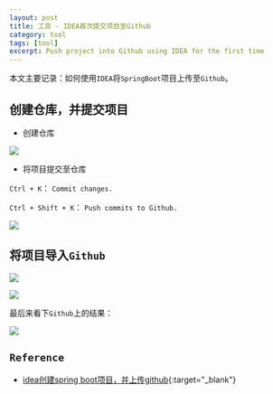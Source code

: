 ```yaml
---
layout: post
title: 工具 - IDEA首次提交项目至Github
category: tool
tags: [tool]
excerpt: Push project into Github using IDEA for the first time
---
```


本文主要记录：如何使用`IDEA`将`SpringBoot`项目上传至`Github`。  


## 创建仓库，并提交项目  

- 创建仓库  

![](https://yyc-images.oss-cn-beijing.aliyuncs.com/1_idea_create_git_repository.png)  

- 将项目提交至仓库  

`Ctrl + K`： `Commit changes.`  

`Ctrl + Shift + K`： `Push commits to Github.`  

![](https://yyc-images.oss-cn-beijing.aliyuncs.com/2_idea_commit_project.png)  


## 将项目导入`Github`  

![](https://yyc-images.oss-cn-beijing.aliyuncs.com/3_idea_share_project_on_Github.png)  


![](https://yyc-images.oss-cn-beijing.aliyuncs.com/4_idea_do_share_project_on_Github.png)  

最后来看下`Github`上的结果：  

![](https://yyc-images.oss-cn-beijing.aliyuncs.com/5_Github_result.png)  

## `Reference`  
- [idea创建spring boot项目，并上传github](https://blog.csdn.net/JingLisen/article/details/100608991){:target="_blank"}